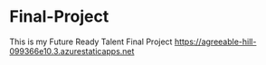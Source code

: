 # Final-Project
This is my Future Ready Talent Final Project
https://agreeable-hill-099366e10.3.azurestaticapps.net
